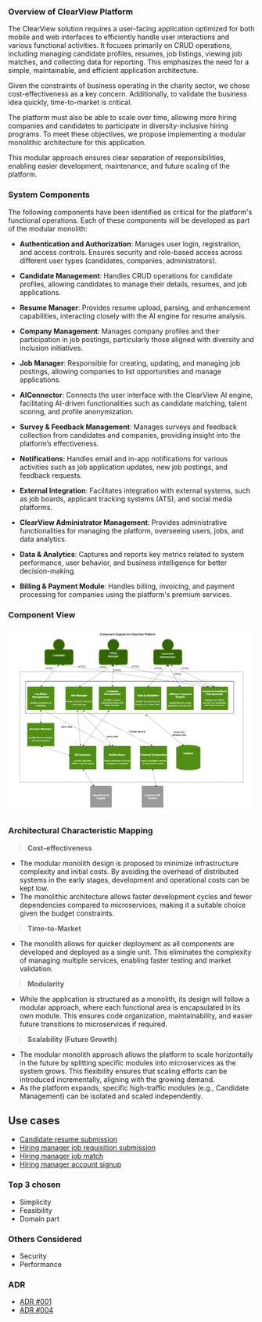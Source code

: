 ### Overview of ClearView Platform

The ClearView solution requires a user-facing application optimized for both mobile and web interfaces to efficiently handle user interactions and various functional activities. It focuses primarily on CRUD operations, including managing candidate profiles, resumes, job listings, viewing job matches, and collecting data for reporting. This emphasizes the need for a simple, maintainable, and efficient application architecture.

Given the constraints of business operating in the charity sector, we chose cost-effectiveness as a key concern. Additionally, to validate the business idea quickly, time-to-market is critical.

The platform must also be able to scale over time, allowing more hiring companies and candidates to participate in diversity-inclusive hiring programs. To meet these objectives, we propose implementing a modular monolithic architecture for this application.

This modular approach ensures clear separation of responsibilities, enabling easier development, maintenance, and future scaling of the platform.

### System Components

The following components have been identified as critical for the platform's functional operations. Each of these components will be developed as part of the modular monolith:

* **Authentication and Authorization**:
Manages user login, registration, and access controls. Ensures security and role-based access across different user types (candidates, companies, administrators).

* **Candidate Management**:
Handles CRUD operations for candidate profiles, allowing candidates to manage their details, resumes, and job applications.

* **Resume Manager**:
Provides resume upload, parsing, and enhancement capabilities, interacting closely with the AI engine for resume analysis.

* **Company Management**:
Manages company profiles and their participation in job postings, particularly those aligned with diversity and inclusion initiatives.

* **Job Manager**:
Responsible for creating, updating, and managing job postings, allowing companies to list opportunities and manage applications.

* **AIConnector**:
Connects the user interface with the ClearView AI engine, facilitating AI-driven functionalities such as candidate matching, talent scoring, and profile anonymization.

* **Survey & Feedback Management**:
Manages surveys and feedback collection from candidates and companies, providing insight into the platform’s effectiveness.

* **Notifications**:
Handles email and in-app notifications for various activities such as job application updates, new job postings, and feedback requests.

* **External Integration**:
Facilitates integration with external systems, such as job boards, applicant tracking systems (ATS), and social media platforms.

* **ClearView Administrator Management**:
Provides administrative functionalities for managing the platform, overseeing users, jobs, and data analytics.

* **Data & Analytics**:
Captures and reports key metrics related to system performance, user behavior, and business intelligence for better decision-making.

* **Billing & Payment Module**:
Handles billing, invoicing, and payment processing for companies using the platform's premium services.

### Component View
![ClearView Platform](architecture/images/ClearViewPlatform-C3_Diagram.png "ClearView Platform C3 components view")

### Architectural Characteristic Mapping

> **Cost-effectiveness**
  * The modular monolith design is proposed to minimize infrastructure complexity and initial costs. By avoiding the overhead of distributed systems in the early stages, development and operational costs can be kept low.
  * The monolithic architecture allows faster development cycles and fewer dependencies compared to microservices, making it a suitable choice given the budget constraints.

> **Time-to-Market**
  * The monolith allows for quicker deployment as all components are developed and deployed as a single unit. This eliminates the complexity of managing multiple services, enabling faster testing and market validation.

> **Modularity**
  * While the application is structured as a monolith, its design will follow a modular approach, where each functional area is encapsulated in its own module. This ensures code organization, maintainability, and easier future transitions to microservices if required.

> **Scalability (Future Growth)**
  * The modular monolith approach allows the platform to scale horizontally in the future by splitting specific modules into microservices as the system grows. This flexibility ensures that scaling efforts can be introduced incrementally, aligning with the growing demand. 
  * As the platform expands, specific high-traffic modules (e.g., Candidate Management) can be isolated and scaled independently.

## Use cases

* [Candidate resume submission](Usecases%2FUS1-candidate-submission.md)
* [Hiring manager job requisition submission](Usecases%2FUS2-hiringmanager-submission.md)
* [Hiring manager job match](Usecases%2FUS3-hiringmanager-match.md)
* [Hiring manager account signup](Usecases%2FUS4-hiringmanager-account.md)

### Top 3 chosen
* Simplicity
* Feasibility
* Domain part

### Others Considered
* Security
* Performance

### ADR
* [ADR #001](ADRs/ADR%20001%3A%20Architecture%20Decision%20for%20ClearView%20Platform.md)
* [ADR #004](ADRs/ADR%20004%3A%20Architecture%20Considered%20for%20ClearView%20Platform.md)